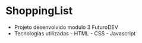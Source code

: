# ShoppingList

- Projeto desenvolvido modulo 3 FuturoDEV
- Tecnologias utilizadas - HTML - CSS - Javascript
